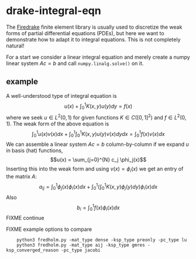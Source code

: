 # drake-integral-eqn

The [Firedrake](https://www.firedrakeproject.org) finite element library is usually used to discretize the weak forms of partial differential equations (PDEs), but here we want to demonstrate how to adapt it to integral equations.  This is not completely natural!

For a start we consider a linear integral equation and merely create a numpy linear system $Ac=b$ and call `numpy.linalg.solve()` on it.

## example

A well-understood type of integral equation is
  $$u(x) + \int_0^1 K(x,y) u(y) dy = f(x)$$
where we seek $u \in L^2(0,1)$ for given functions $K \in C([0,1]^2)$ and $f\in L^2(0,1)$.  The weak form of the above equation is
  $$\int_0^1 u(x) v(x) dx + \int_0^1 \int_0^1 K(x,y) u(y) v(x) dy dx = \int_0^1 f(x) v(x) dx$$
We can assemble a linear system $Ac=b$ column-by-column if we expand $u$ in basis (hat) functions,
  $$u(x) = \sum_{j=0}^{N} c_j \phi_j(x)$$
Inserting this into the weak form and using $v(x)=\phi_i(x)$ we get an entry of the matrix $A$:
  $$a_{ij} = \int_0^1 \phi_j(x) \phi_i(x) dx + \int_0^1 \left(\int_0^1 K(x,y) \phi_j(y) dy\right) \phi_i(x) dx$$
Also
  $$b_i = \int_0^1 f(x) \phi_i(x) dx$$
FIXME continue

FIXME example options to compare

        python3 fredholm.py -mat_type dense -ksp_type preonly -pc_type lu
        python3 fredholm.py -mat_type aij -ksp_type gmres -ksp_converged_reason -pc_type jacobi